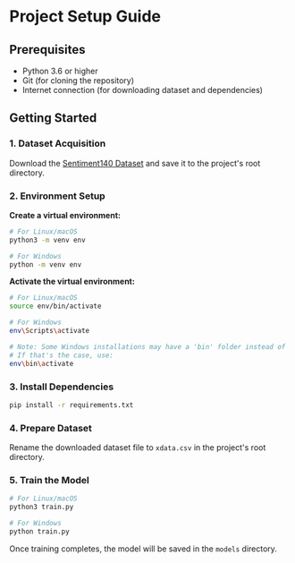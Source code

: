 # Project Setup Guide

## Prerequisites
- Python 3.6 or higher
- Git (for cloning the repository)
- Internet connection (for downloading dataset and dependencies)

## Getting Started

### 1. Dataset Acquisition
Download the [Sentiment140 Dataset](https://www.kaggle.com/datasets/kazanova/sentiment140) and save it to the project's root directory.

### 2. Environment Setup

**Create a virtual environment:**
```bash
# For Linux/macOS
python3 -m venv env

# For Windows
python -m venv env
```

**Activate the virtual environment:**
```bash
# For Linux/macOS
source env/bin/activate

# For Windows
env\Scripts\activate

# Note: Some Windows installations may have a 'bin' folder instead of 'Scripts'
# If that's the case, use:
env\bin\activate
```

### 3. Install Dependencies
```bash
pip install -r requirements.txt
```

### 4. Prepare Dataset
Rename the downloaded dataset file to `xdata.csv` in the project's root directory.

### 5. Train the Model
```bash
# For Linux/macOS
python3 train.py

# For Windows
python train.py
```

Once training completes, the model will be saved in the `models` directory.
